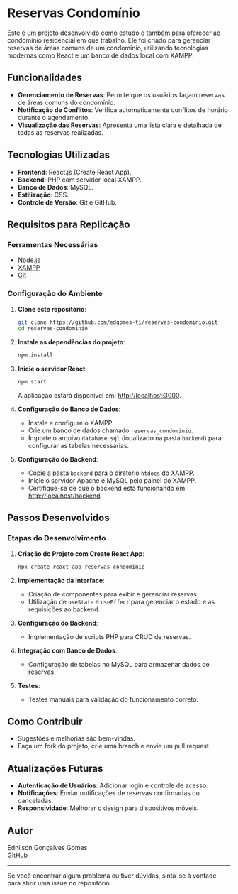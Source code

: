 # Reservas Condomínio

Este é um projeto desenvolvido como estudo e também para oferecer ao condomínio residencial em que trabalho. Ele foi criado para gerenciar reservas de áreas comuns de um condomínio, utilizando tecnologias modernas como React e um banco de dados local com XAMPP.

## Funcionalidades

- **Gerenciamento de Reservas**: Permite que os usuários façam reservas de áreas comuns do condomínio.
- **Notificação de Conflitos**: Verifica automaticamente conflitos de horário durante o agendamento.
- **Visualização das Reservas**: Apresenta uma lista clara e detalhada de todas as reservas realizadas.

## Tecnologias Utilizadas

- **Frontend**: React.js (Create React App).
- **Backend**: PHP com servidor local XAMPP.
- **Banco de Dados**: MySQL.
- **Estilização**: CSS.
- **Controle de Versão**: Git e GitHub.

## Requisitos para Replicação

### Ferramentas Necessárias

- [Node.js](https://nodejs.org/)
- [XAMPP](https://www.apachefriends.org/)
- [Git](https://git-scm.com/)

### Configuração do Ambiente

1. **Clone este repositório**:

   ```bash
   git clone https://github.com/edgomes-ti/reservas-condominio.git
   cd reservas-condominio
   ```

2. **Instale as dependências do projeto**:

   ```bash
   npm install
   ```

3. **Inicie o servidor React**:

   ```bash
   npm start
   ```

   A aplicação estará disponível em: [http://localhost:3000](http://localhost:3000).

4. **Configuração do Banco de Dados**:

   - Instale e configure o XAMPP.
   - Crie um banco de dados chamado `reservas_condominio`.
   - Importe o arquivo `database.sql` (localizado na pasta `backend`) para configurar as tabelas necessárias.

5. **Configuração do Backend**:

   - Copie a pasta `backend` para o diretório `htdocs` do XAMPP.
   - Inicie o servidor Apache e MySQL pelo painel do XAMPP.
   - Certifique-se de que o backend está funcionando em: [http://localhost/backend](http://localhost/backend).

## Passos Desenvolvidos

### Etapas do Desenvolvimento

1. **Criação do Projeto com Create React App**:

   ```bash
   npx create-react-app reservas-condominio
   ```

2. **Implementação da Interface**:
   - Criação de componentes para exibir e gerenciar reservas.
   - Utilização de `useState` e `useEffect` para gerenciar o estado e as requisições ao backend.

3. **Configuração do Backend**:
   - Implementação de scripts PHP para CRUD de reservas.

4. **Integração com Banco de Dados**:
   - Configuração de tabelas no MySQL para armazenar dados de reservas.

5. **Testes**:
   - Testes manuais para validação do funcionamento correto.

## Como Contribuir

- Sugestões e melhorias são bem-vindas.
- Faça um fork do projeto, crie uma branch e envie um pull request.

## Atualizações Futuras

- **Autenticação de Usuários**: Adicionar login e controle de acesso.
- **Notificações**: Enviar notificações de reservas confirmadas ou canceladas.
- **Responsividade**: Melhorar o design para dispositivos móveis.

## Autor

Ednilson Gonçalves Gomes  
[GitHub](https://github.com/edgomes-ti)

---

Se você encontrar algum problema ou tiver dúvidas, sinta-se à vontade para abrir uma issue no repositório.
